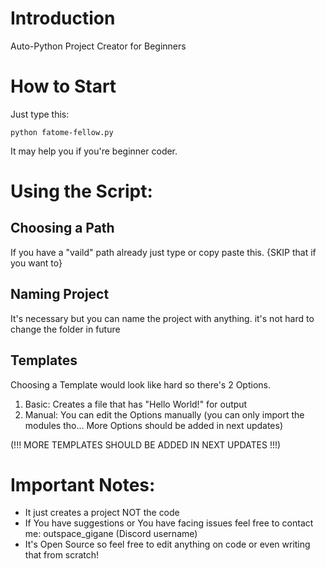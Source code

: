 # Introduction
Auto-Python Project Creator for Beginners  
  
# How to Start
Just type this:
```  
python fatome-fellow.py  
```
It may help you if you're beginner coder.  
  
# Using the Script:
## Choosing a Path
If you have a "vaild" path already just type or copy paste this. {SKIP that if you want to}  

## Naming Project
It's necessary but you can name the project with anything. it's not hard to change the folder in future  

## Templates
Choosing a Template would look like hard so there's 2 Options.
1. Basic: Creates a file that has "Hello World!" for output  
2. Manual: You can edit the Options manually (you can only import the modules tho... More Options should be added in next updates)  

(!!! MORE TEMPLATES SHOULD BE ADDED IN NEXT UPDATES !!!)

# Important Notes:
- It just creates a project NOT the code  
- If You have suggestions or You have facing issues feel free to contact me: outspace_gigane (Discord username)  
- It's Open Source so feel free to edit anything on code or even writing that from scratch!

